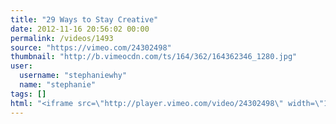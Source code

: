```yaml
---
title: "29 Ways to Stay Creative"
date: 2012-11-16 20:56:02 00:00
permalink: /videos/1493
source: "https://vimeo.com/24302498"
thumbnail: "http://b.vimeocdn.com/ts/164/362/164362346_1280.jpg"
user:
  username: "stephaniewhy"
  name: "stephanie"
tags: []
html: "<iframe src=\"http://player.vimeo.com/video/24302498\" width=\"1280\" height=\"720\" frameborder=\"0\" webkitAllowFullScreen mozallowfullscreen allowFullScreen></iframe>"
---
```


